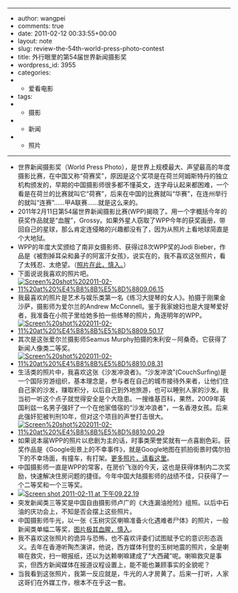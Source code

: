 - ---
- author: wangpei
- comments: true
- date: 2011-02-12 00:33:55+00:00
- layout: note
- slug: review-the-54th-world-press-photo-contest
- title: 外行眼里的第54届世界新闻摄影奖
- wordpress_id: 3955
- categories:
- - 爱看电影
- tags:
- - 摄影
- - 新闻
- - 照片
- ---
- 世界新闻摄影奖（World Press Photo），是世界上规模最大、声望最高的年度摄影比赛，在中国又称“荷赛奖”，原因是这个奖项是在荷兰阿姆斯特丹的独立机构颁发的，早期的中国摄影师很多都不懂英文，连字母认起来都困难，一个看是在荷兰的比赛就叫它“荷赛”，后来在中国的比赛就叫“华赛”，在连州举行的就叫“连赛”……甲A联赛……就是这么来的。
- 2011年2月11日第54届世界新闻摄影比赛(WPP)揭晓了。用一个字概括今年的获奖作品就是“血腥”，Grossy。如果外星人窃取了WPP今年的获奖画册，带回自己的星球，那么肯定连侵略的兴趣都没有了，因为从照片上看地球简直是个大地狱。
- WPP的年度大奖颁给了南非女摄影师、获得过8次WPP奖的Jodi Bieber，作品是《被割掉耳朵和鼻子的阿富汗女孩》，说实在的，我不喜欢这张照片，看了太残忍、太绝望。（[照片在此，慎入。](http://www.worldpressphoto.org/index.php?option=com_content&task=view&id=2102&Itemid=50&bandwidth=high)）
- 下面说说我喜欢的照片吧。
- [![Screen%20shot%202011-02-11%20at%20%E4%B8%8B%E5%8D%8809.06.15](http://farm6.static.flickr.com/5056/5436513294_abc2212498.jpg)](http://www.flickr.com/photos/42121485@N00/5436513294)
- 我最喜欢的照片是艺术与娱乐类第一名《练习大提琴的女人》。拍摄于刚果金沙萨，摄影师为爱尔兰的Andrew McConnell。鉴于我家媳妇也是大提琴爱好者，我准备在小院子里给她多拍一些练琴的照片，角逐明年的WPP。
- [![Screen%20shot%202011-02-11%20at%20%E4%B8%8B%E5%8D%8809.50.17](http://farm5.static.flickr.com/4143/5436513756_73cc3d519d.jpg)](http://www.flickr.com/photos/42121485@N00/5436513756)
- 其次是这张爱尔兰摄影师Seamus Murphy拍摄的朱利安－阿桑奇。它获得了新闻人像类二等奖。
- [![Screen%20shot%202011-02-11%20at%20%E4%B8%8B%E5%8D%8810.08.31](http://farm6.static.flickr.com/5220/5436514806_07383549e8.jpg)](http://www.flickr.com/photos/42121485@N00/5436514806)
- 生活类的照片中，我喜欢这张《沙发冲浪者》。“沙发冲浪”(CouchSurfing)是一个国际穷游组织，基本理念是，参与者在自己的城市接待外来者，让他们住自己家的沙发，赚取积分，以后自己到外地旅游，也可以睡别人家的沙发。我当初一听这个点子就觉得安全是个大隐患。一搜维基百科，果然，2009年英国利兹一名男子强奸了一个在他家借宿的“沙发冲浪者”，一名香港女孩。后来此强奸犯被判刑10年，但对这个项目的声誉打击很大。
- [![Screen%20shot%202011-02-11%20at%20%E4%B8%8B%E5%8D%8810.00.29](http://farm6.static.flickr.com/5179/5435905213_50dd36aa3c.jpg)](http://www.flickr.com/photos/42121485@N00/5435905213)
- 如果说本届WPP的照片以悲剧为主的话，时事类荣誉奖就有一点喜剧色彩。获奖作品是《Google街景上的不幸事件》，就是Google地图在抓拍街景时偶尔拍下的不幸场面，有撞车，有打架。[更多照片，请看这里](http://sinaurl.cn/h5Z54u)。
- 中国摄影师一直是WPP的常客，在房价飞涨的今天，这也是获得体制内二次奖励，快速解决住房问题的捷径。今年中国大陆摄影师的战绩不佳，只获得了一个二等奖和一个三等奖。
- [![Screen shot 2011-02-11 at 下午09.22.19](http://farm6.static.flickr.com/5055/5436521472_abd71c18e9.jpg)](http://www.flickr.com/photos/42121485@N00/5436521472)
- 突发新闻类三等奖是中国自由摄影师卢广的《大连漏油抢险》组照。以后中石油的庆功会上，不知是否会摆上这些照片。
- 中国摄影师牛光，以一张《玉树灾区喇嘛准备火化遇难者尸体》的照片，一般新闻类单幅二等奖，[图片极其血腥，慎入](http://www.worldpressphoto.org/index.php?option=com_photogallery&task=view&id=2040&Itemid=292&bandwidth=high)。
- 我不喜欢这张照片的诡异与恐怖，也不喜欢评委们试图赋予它的意识形态涵义。去年在香港听陶杰演讲，他说，西方媒体刊登的玉树地震的照片，全是喇嘛在救灾，扫一眼报纸，还以为达赖喇嘛建成了“大西藏”呢。喇嘛救灾是事实，但西方新闻媒体在报道议程设置上，能不能也兼顾事实的全貌呢？
- 当我看到这张照片，我第一反应就是，牛光的人才房黄了。后来一打听，人家这哥们在外媒工作，根本不在乎这一套。
